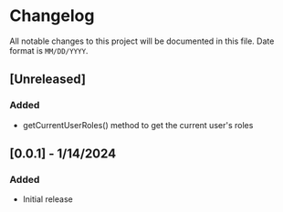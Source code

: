 # Changelog

All notable changes to this project will be documented in this file.
Date format is `MM/DD/YYYY`.

## [Unreleased]

### Added

- getCurrentUserRoles() method to get the current user's roles

## [0.0.1] - 1/14/2024

### Added

- Initial release
